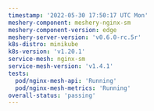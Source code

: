 ```yaml
---
timestamp: '2022-05-30 17:50:17 UTC Mon'
meshery-component: meshery-nginx-sm
meshery-component-version: edge
meshery-server-version: 'v0.6.0-rc.5r'
k8s-distro: minikube
k8s-version: 'v1.20.1'
service-mesh: nginx-sm
service-mesh-version: 'v1.4.1'
tests:
  pod/nginx-mesh-api: 'Running'
  pod/nginx-mesh-metrics: 'Running'
overall-status: 'passing'
---
```

